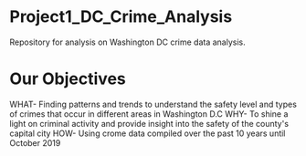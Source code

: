# Project1_DC_Crime_Analysis
Repository for analysis on Washington DC crime data analysis.

# Our Objectives

WHAT-
 Finding patterns and trends to understand the safety level and types of crimes that occur in different areas in Washington D.C
WHY-
 To shine a light on criminal activity and provide insight into the safety of the county's capital city
HOW-
Using crome data compiled over the past 10 years until October 2019
